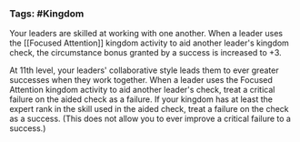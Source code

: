 ### Tags: #Kingdom

Your leaders are skilled at working with one another. When a leader uses the [[Focused Attention]] kingdom activity to aid another leader's kingdom check, the circumstance bonus granted by a success is increased to +3.  
  
At 11th level, your leaders' collaborative style leads them to ever greater successes when they work together. When a leader uses the Focused Attention kingdom activity to aid another leader's check, treat a critical failure on the aided check as a failure. If your kingdom has at least the expert rank in the skill used in the aided check, treat a failure on the check as a success. (This does not allow you to ever improve a critical failure to a success.)